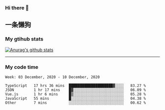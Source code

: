 ### Hi there 👋

## 一条懒狗
<!--
**kiss-me-quickly/kiss-me-quickly** is a ✨ _special_ ✨ repository because its `README.md` (this file) appears on your GitHub profile.

Here are some ideas to get you started:

- 🔭 I’m currently working on ...
- 🌱 I’m currently learning ...
- 👯 I’m looking to collaborate on ...
- 🤔 I’m looking for help with ...
- 💬 Ask me about ...
- 📫 How to reach me: ...
- 😄 Pronouns: ...
- ⚡ Fun fact: ...
-->


### My gtihub stats

[![Anurag's github stats](https://github-readme-stats.vercel.app/api?username=kiss-me-quickly)](https://github.com/anuraghazra/github-readme-stats)

***

### My code time

<!--START_SECTION:waka-->
```text
Week: 03 December, 2020 - 10 December, 2020

TypeScript   17 hrs 36 mins  ████████████████████▓░░░░   83.27 % 
JSON         1 hr 17 mins    █▓░░░░░░░░░░░░░░░░░░░░░░░   06.09 % 
Vue.js       1 hr 6 mins     █▒░░░░░░░░░░░░░░░░░░░░░░░   05.28 % 
JavaScript   55 mins         █░░░░░░░░░░░░░░░░░░░░░░░░   04.38 % 
Other        7 mins          ░░░░░░░░░░░░░░░░░░░░░░░░░   00.62 % 
```
<!--END_SECTION:waka-->
